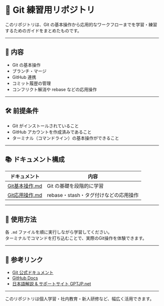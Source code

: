 # 🧪 Git 練習用リポジトリ

このリポジトリは、Git の基本操作から応用的なワークフローまでを学習・練習するためのガイドをまとめたものです。

---

## 📖 内容

- Git の基本操作
- ブランチ・マージ
- GitHub 連携
- コミット履歴の管理
- コンフリクト解消や rebase などの応用操作

---

## 🛠️ 前提条件

- Git がインストールされていること
- GitHub アカウントを作成済みであること
- ターミナル（コマンドライン）の基本操作ができること

---

## 📚 ドキュメント構成

| ドキュメント         | 内容                          |
|----------------------|-------------------------------|
| [Git基本操作.md](./git-basics.md) | Git の基礎を段階的に学習              |
| [Git応用操作.md](./git-advanced.md) | rebase・stash・タグ付けなどの応用操作 |

---

## 📌 使用方法

各 `.md` ファイルを順に実行しながら学習してください。  
ターミナルでコマンドを打ち込むことで、実際のGit操作を体験できます。

---

## 🔗 参考リンク

- [Git 公式ドキュメント](https://git-scm.com/doc)
- [GitHub Docs](https://docs.github.com/ja)
- [日本語解説 & サポートサイト GPTJP.net](https://gptjp.net/)

---

このリポジトリは個人学習・社内教育・新人研修など、幅広く活用できます。  
